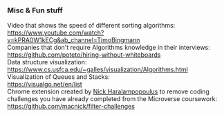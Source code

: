 ### Misc & Fun stuff

Video that shows the speed of different sorting algorithms:  
https://www.youtube.com/watch?v=kPRA0W1kECg&ab_channel=TimoBingmann  
Companies that don't require Algorithms knowledge in their interviews:   
https://github.com/poteto/hiring-without-whiteboards  
Data structure visualization:   
https://www.cs.usfca.edu/~galles/visualization/Algorithms.html  
Visualization of Queues and Stacks:   
https://visualgo.net/en/list  
Chrome extension created by [Nick Haralampopoulus](https://github.com/macnick) to remove coding challenges you have already completed from the Microverse coursework:  
 https://github.com/macnick/filter-challenges  